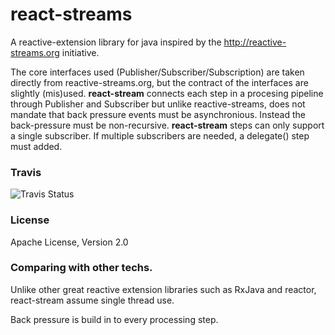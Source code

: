 react-streams
=============

A reactive-extension library for java inspired by the http://reactive-streams.org initiative.

The core interfaces used (Publisher/Subscriber/Subscription) are taken directly from reactive-streams.org, but the contract of the interfaces are slightly (mis)used. 
**react-stream** connects each step in a procesing pipeline through Publisher and Subscriber but unlike reactive-streams, does not mandate that back pressure events must be asynchronious. Instead the back-pressure must be non-recursive.
**react-stream** steps can only support a single subscriber. If multiple subscribers are needed, a delegate() step must added.


### Travis

![Travis Status](https://travis-ci.org/bckfnn/react-streams.svg?branch=master)

### License

Apache License, Version 2.0

### Comparing with other techs.

Unlike other great reactive extension libraries such as RxJava and reactor, react-stream assume single thread use.

Back pressure is build in to every processing step.
